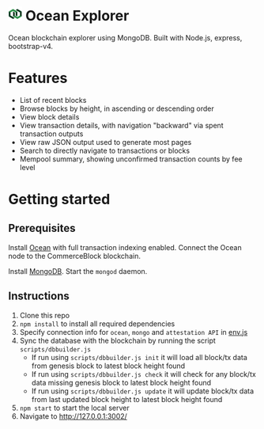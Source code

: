# ![Ocean Explorer](public/img/logo/cb-icon.png) Ocean Explorer

Ocean blockchain explorer using MongoDB. Built with Node.js, express, bootstrap-v4.

# Features

* List of recent blocks
* Browse blocks by height, in ascending or descending order
* View block details
* View transaction details, with navigation "backward" via spent transaction outputs
* View raw JSON output used to generate most pages
* Search to directly navigate to transactions or blocks
* Mempool summary, showing unconfirmed transaction counts by fee level

# Getting started

## Prerequisites

Install [Ocean](https://github.com/commerceblock/ocean) with full transaction indexing enabled. Connect the Ocean node to the CommerceBlock blockchain.

Install [MongoDB](https://docs.mongodb.com/manual/installation/). Start the `mongod` daemon.

## Instructions

1. Clone this repo
2. `npm install` to install all required dependencies
3. Specify connection info for `ocean`, `mongo` and `attestation API` in [env.js](app/env.js)
4. Sync the database with the blockchain by running the script `scripts/dbbuilder.js`
    - If run using `scripts/dbbuilder.js init` it will load all block/tx data from genesis block to latest block height found
    - If run using `scripts/dbbuilder.js check` it will check for any block/tx data missing genesis block to latest block height found
    - If run using `scripts/dbbuilder.js update` it will update block/tx data from last updated block height to latest block height found
5. `npm start` to start the local server
6. Navigate to http://127.0.0.1:3002/
